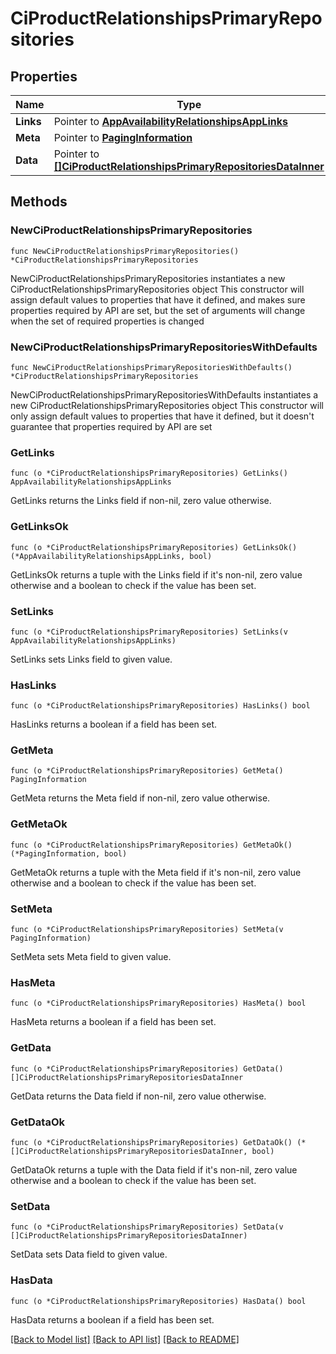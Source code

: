 # CiProductRelationshipsPrimaryRepositories

## Properties

Name | Type | Description | Notes
------------ | ------------- | ------------- | -------------
**Links** | Pointer to [**AppAvailabilityRelationshipsAppLinks**](AppAvailabilityRelationshipsAppLinks.md) |  | [optional] 
**Meta** | Pointer to [**PagingInformation**](PagingInformation.md) |  | [optional] 
**Data** | Pointer to [**[]CiProductRelationshipsPrimaryRepositoriesDataInner**](CiProductRelationshipsPrimaryRepositoriesDataInner.md) |  | [optional] 

## Methods

### NewCiProductRelationshipsPrimaryRepositories

`func NewCiProductRelationshipsPrimaryRepositories() *CiProductRelationshipsPrimaryRepositories`

NewCiProductRelationshipsPrimaryRepositories instantiates a new CiProductRelationshipsPrimaryRepositories object
This constructor will assign default values to properties that have it defined,
and makes sure properties required by API are set, but the set of arguments
will change when the set of required properties is changed

### NewCiProductRelationshipsPrimaryRepositoriesWithDefaults

`func NewCiProductRelationshipsPrimaryRepositoriesWithDefaults() *CiProductRelationshipsPrimaryRepositories`

NewCiProductRelationshipsPrimaryRepositoriesWithDefaults instantiates a new CiProductRelationshipsPrimaryRepositories object
This constructor will only assign default values to properties that have it defined,
but it doesn't guarantee that properties required by API are set

### GetLinks

`func (o *CiProductRelationshipsPrimaryRepositories) GetLinks() AppAvailabilityRelationshipsAppLinks`

GetLinks returns the Links field if non-nil, zero value otherwise.

### GetLinksOk

`func (o *CiProductRelationshipsPrimaryRepositories) GetLinksOk() (*AppAvailabilityRelationshipsAppLinks, bool)`

GetLinksOk returns a tuple with the Links field if it's non-nil, zero value otherwise
and a boolean to check if the value has been set.

### SetLinks

`func (o *CiProductRelationshipsPrimaryRepositories) SetLinks(v AppAvailabilityRelationshipsAppLinks)`

SetLinks sets Links field to given value.

### HasLinks

`func (o *CiProductRelationshipsPrimaryRepositories) HasLinks() bool`

HasLinks returns a boolean if a field has been set.

### GetMeta

`func (o *CiProductRelationshipsPrimaryRepositories) GetMeta() PagingInformation`

GetMeta returns the Meta field if non-nil, zero value otherwise.

### GetMetaOk

`func (o *CiProductRelationshipsPrimaryRepositories) GetMetaOk() (*PagingInformation, bool)`

GetMetaOk returns a tuple with the Meta field if it's non-nil, zero value otherwise
and a boolean to check if the value has been set.

### SetMeta

`func (o *CiProductRelationshipsPrimaryRepositories) SetMeta(v PagingInformation)`

SetMeta sets Meta field to given value.

### HasMeta

`func (o *CiProductRelationshipsPrimaryRepositories) HasMeta() bool`

HasMeta returns a boolean if a field has been set.

### GetData

`func (o *CiProductRelationshipsPrimaryRepositories) GetData() []CiProductRelationshipsPrimaryRepositoriesDataInner`

GetData returns the Data field if non-nil, zero value otherwise.

### GetDataOk

`func (o *CiProductRelationshipsPrimaryRepositories) GetDataOk() (*[]CiProductRelationshipsPrimaryRepositoriesDataInner, bool)`

GetDataOk returns a tuple with the Data field if it's non-nil, zero value otherwise
and a boolean to check if the value has been set.

### SetData

`func (o *CiProductRelationshipsPrimaryRepositories) SetData(v []CiProductRelationshipsPrimaryRepositoriesDataInner)`

SetData sets Data field to given value.

### HasData

`func (o *CiProductRelationshipsPrimaryRepositories) HasData() bool`

HasData returns a boolean if a field has been set.


[[Back to Model list]](../README.md#documentation-for-models) [[Back to API list]](../README.md#documentation-for-api-endpoints) [[Back to README]](../README.md)


